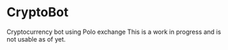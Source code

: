 # CryptoBot
Cryptocurrency bot using Polo exchange
This is a work in progress and is not usable as of yet.
